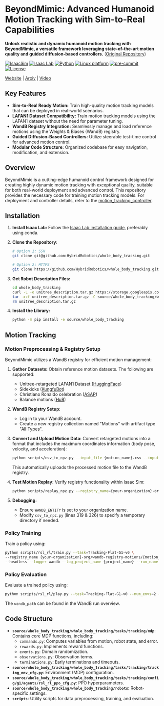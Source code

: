 # BeyondMimic: Advanced Humanoid Motion Tracking with Sim-to-Real Capabilities

**Unlock realistic and dynamic humanoid motion tracking with BeyondMimic, a versatile framework leveraging state-of-the-art motion quality and guided diffusion-based controllers.**  ([Original Repository](https://github.com/HybridRobotics/whole_body_tracking))

[![IsaacSim](https://img.shields.io/badge/IsaacSim-4.5.0-silver.svg)](https://docs.omniverse.nvidia.com/isaacsim/latest/overview.html)
[![Isaac Lab](https://img.shields.io/badge/IsaacLab-2.1.0-silver)](https://isaac-sim.github.io/IsaacLab)
[![Python](https://img.shields.io/badge/python-3.10-blue.svg)](https://docs.python.org/3/whatsnew/3.10.html)
[![Linux platform](https://img.shields.io/badge/platform-linux--64-orange.svg)](https://releases.ubuntu.com/20.04/)
[![pre-commit](https://img.shields.io/badge/pre--commit-enabled-brightgreen?logo=pre-commit&logoColor=white)](https://pre-commit.com/)
[![License](https://img.shields.io/badge/license-MIT-yellow.svg)](https://opensource.org/license/mit)

[Website](https://beyondmimic.github.io/) | [Arxiv](https://arxiv.org/abs/2508.08241) | [Video](https://youtu.be/RS_MtKVIAzY)

## Key Features

*   **Sim-to-Real Ready Motion:** Train high-quality motion tracking models that can be deployed in real-world scenarios.
*   **LAFAN1 Dataset Compatibility:**  Train motion tracking models using the LAFAN1 dataset without the need for parameter tuning.
*   **WandB Registry Integration:** Seamlessly manage and load reference motions using the Weights & Biases (WandB) registry.
*   **Guided Diffusion-Based Controllers:** Utilize steerable test-time control for advanced motion control.
*   **Modular Code Structure:**  Organized codebase for easy navigation, modification, and extension.

## Overview

BeyondMimic is a cutting-edge humanoid control framework designed for creating highly dynamic motion tracking with exceptional quality, suitable for both real-world deployment and advanced control.  This repository provides the necessary code for training motion tracking models. For deployment and controller details, refer to the [motion_tracking_controller](https://github.com/HybridRobotics/motion_tracking_controller).

## Installation

1.  **Install Isaac Lab:** Follow the [Isaac Lab installation guide](https://isaac-sim.github.io/IsaacLab/main/source/setup/installation/index.html), preferably using conda.
2.  **Clone the Repository:**

    ```bash
    # Option 1: SSH
    git clone git@github.com:HybridRobotics/whole_body_tracking.git

    # Option 2: HTTPS
    git clone https://github.com/HybridRobotics/whole_body_tracking.git
    ```

3.  **Get Robot Description Files:**

    ```bash
    cd whole_body_tracking
    curl -L -o unitree_description.tar.gz https://storage.googleapis.com/qiayuanl_robot_descriptions/unitree_description.tar.gz && \
    tar -xzf unitree_description.tar.gz -C source/whole_body_tracking/whole_body_tracking/assets/ && \
    rm unitree_description.tar.gz
    ```

4.  **Install the Library:**

    ```bash
    python -m pip install -e source/whole_body_tracking
    ```

## Motion Tracking

### Motion Preprocessing & Registry Setup

BeyondMimic utilizes a WandB registry for efficient motion management:

1.  **Gather Datasets:** Obtain reference motion datasets.  The following are supported:
    *   Unitree-retargeted LAFAN1 Dataset ([HuggingFace](https://huggingface.co/datasets/lvhaidong/LAFAN1_Retargeting_Dataset))
    *   Sidekicks ([KungfuBot](https://kungfu-bot.github.io/))
    *   Christiano Ronaldo celebration ([ASAP](https://github.com/LeCAR-Lab/ASAP))
    *   Balance motions ([HuB](https://hub-robot.github.io/))

2.  **WandB Registry Setup:**
    *   Log in to your WandB account.
    *   Create a new registry collection named "Motions" with artifact type "All Types".

3.  **Convert and Upload Motion Data:** Convert retargeted motions into a format that includes the maximum coordinates information (body pose, velocity, and acceleration):

    ```bash
    python scripts/csv_to_npz.py --input_file {motion_name}.csv --input_fps 30 --output_name {motion_name} --headless
    ```
    This automatically uploads the processed motion file to the WandB registry.

4.  **Test Motion Replay:** Verify registry functionality within Isaac Sim:

    ```bash
    python scripts/replay_npz.py --registry_name={your-organization}-org/wandb-registry-motions/{motion_name}
    ```

5.  **Debugging:**
    *   Ensure `WANDB_ENTITY` is set to your organization name.
    *   Modify `csv_to_npz.py` (lines 319 & 326) to specify a temporary directory if needed.

### Policy Training

Train a policy using:

```bash
python scripts/rsl_rl/train.py --task=Tracking-Flat-G1-v0 \
--registry_name {your-organization}-org/wandb-registry-motions/{motion_name} \
--headless --logger wandb --log_project_name {project_name} --run_name {run_name}
```

### Policy Evaluation

Evaluate a trained policy using:

```bash
python scripts/rsl_rl/play.py --task=Tracking-Flat-G1-v0 --num_envs=2 --wandb_path={wandb-run-path}
```

The `wandb_path` can be found in the WandB run overview.

## Code Structure

*   **`source/whole_body_tracking/whole_body_tracking/tasks/tracking/mdp`**: Contains core MDP functions, including:
    *   `commands.py`: Computes variables from motion, robot state, and error.
    *   `rewards.py`: Implements reward functions.
    *   `events.py`: Domain randomization.
    *   `observations.py`: Observation terms.
    *   `terminations.py`: Early terminations and timeouts.
*   **`source/whole_body_tracking/whole_body_tracking/tasks/tracking/tracking_env_cfg.py`**: Environment (MDP) configuration.
*   **`source/whole_body_tracking/whole_body_tracking/tasks/tracking/config/g1/agents/rsl_rl_ppo_cfg.py`**: PPO hyperparameters.
*   **`source/whole_body_tracking/whole_body_tracking/robots`**: Robot-specific settings.
*   **`scripts`**: Utility scripts for data preprocessing, training, and evaluation.